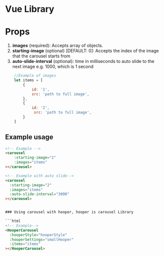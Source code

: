 # Vue Library
# Props
1. **images** (required): Accepts array of objects.
2. **starting-image** (optional) [DEFAULT: 0]: Accepts the index of the image that the carousel starts from
3. **auto-slide-interval** (optional): time in milliseconds to auto slide to the next image e.g. 1000, which is 1 second
```javascript
    //Example of images
    let items = [
        {
            id: '1',
            src: 'path to full image',
        },
        {
            id: '2',
             src: 'path to full image',
        }
    ]
```

## Example usage

```html
<!-- Example -->
<carousel
    :starting-image="2"
    :images="items"
></carousel>
```
```html
<!-- Example with auto slide-->
<carousel
  :starting-image="2"
  :images="items"
  :auto-slide-interval="3000"
></carousel>
```
```html

### Using carousel with hooper, hooper is carousel Library

```html
<!-- Example-->
<HooperCarousel
  :hooperStyle="hooperStyle"
  :hooperSettings="smallHooper"
  :items="items"
></HooperCarousel>
```
```html
